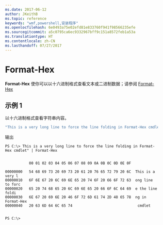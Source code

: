 ```yaml
---
ms.date: 2017-06-12
author: JKeithB
ms.topic: reference
keywords: "wmf,powershell,安装程序"
ms.openlocfilehash: 6e0493a75e02efd81e833760f941f98566235efe
ms.sourcegitcommit: a5c0795ca6ec9332967bff9c151a8572feb1a53a
ms.translationtype: HT
ms.contentlocale: zh-CN
ms.lasthandoff: 07/27/2017
---
```

# <a name="format-hex"></a>Format-Hex
**Format-Hex** 使你可以以十六进制格式查看文本或二进制数据；请参阅 [Format-Hex](https://msdn.microsoft.com/en-us/powershell/reference/5.1/microsoft.powershell.utility/format-hex)

## <a name="example-1"></a>示例 1
以十六进制格式查看字符串内容。

```powershell
"This is a very long line to force the line folding in Format-Hex cmdlet" | Format-Hex
```

输出
```
PS C:\> This is a very long line to force the line folding in Format-Hex cmdlet" | Format-Hex


           00 01 02 03 04 05 06 07 08 09 0A 0B 0C 0D 0E 0F

00000000   54 68 69 73 20 69 73 20 61 20 76 65 72 79 20 6C  This is a very l
00000010   6F 6E 67 20 6C 69 6E 65 20 74 6F 20 66 6F 72 63  ong line to forc
00000020   65 20 74 68 65 20 6C 69 6E 65 20 66 6F 6C 64 69  e the line foldi
00000030   6E 67 20 69 6E 20 46 6F 72 6D 61 74 2D 48 65 78  ng in Format-Hex
00000040   20 63 6D 64 6C 65 74                              cmdlet         


PS C:\>
```

